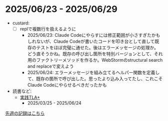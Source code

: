 # 2025/06/23 - 2025/06/29

- custard:
    - [ ] replで複数行を扱えるように
        - 2025/06/23: Claude Codeにやらすには修正範囲が小さすぎたかもしれないが、Claude Codeが書いたコードを叩き台として直して既存のテストをほぼ完璧に通せた。後はエラーメッセージの処理か。どう直そうかね。既存の呼び出し箇所を特別バージョンとして、それ用のファクトリーメソッドを作るか。WebStormのstructural search and replaceで変えよう
        - 2025/06/24: エラーメッセージを組み立てるヘルパー関数を定義して、既存の箇所で呼び出した。思ったより込み入ってたし、これこそClaude Codeにやらせるべきだったかも
- 読書など:
    - [実践TLA+](https://www.shoeisha.co.jp/book/detail/9784798169163)
        - 2025/03/25 - 2025/06/24

[先週の記録はこちら](https://github.com/igrep/daily-commits/blob/1ef53f44b46110e669dd462eda26a62cfff039b6/yesterday.md)
